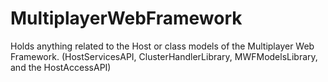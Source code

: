 # MultiplayerWebFramework
Holds anything related to the Host or class models of the Multiplayer Web Framework. (HostServicesAPI, ClusterHandlerLibrary, MWFModelsLibrary, and the HostAccessAPI)
